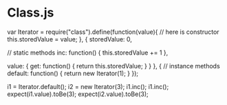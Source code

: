 Class.js
========

var Iterator = require("class").define(function(value){
  // here is constructor
  this.storedValue = value;
}, {
  storedValue: 0,

  // static methods
  inc: function() {
    this.storedValue += 1
  },

  value: {
    get: function() {
      return this.storedValue;
    }
  }
}, {
  // instance methods
  default: function() {
    return new Iterator(1);
  }
});

i1 = Iterator.default();
i2 = new Iterator(3);
i1.inc();
i1.inc();
expect(i1.value).toBe(3);
expect(i2.value).toBe(3);
